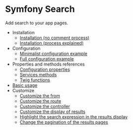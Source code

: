 # Symfony Search

Add search to your app pages.

- Installation
    - [Installation (no comment process)](./docs/install/no-comment.md)
    - [Installation (process explained)](./docs/install/explained.md)
- Configuration
    - [Minimalist configuration example](./docs/configuration/minimalist.md)
    - [Full configuration example](./docs/configuration/full.md)
- Properties and methods references
    - [Configuration properties](./docs/references/configuration.md)
    - [Services methods](./docs/references/services.md)
    - [Twig functions](./docs/references/twig.md)
- [Basic usage](./docs/usage/basic.md)
- Customize
    - [Customize the from](./docs/customize/form.md)
    - [Customize the route](./docs/customize/route.md)
    - [Customize the controller](./docs/customize/controller.md)
    - [Customize the display of results](./docs/customize/template.md)
    - [Highlight the search expression in the results display](./docs/customize/highlight.md)
    - [Change the pagination of the results pages](./docs//customize/pagination.md)